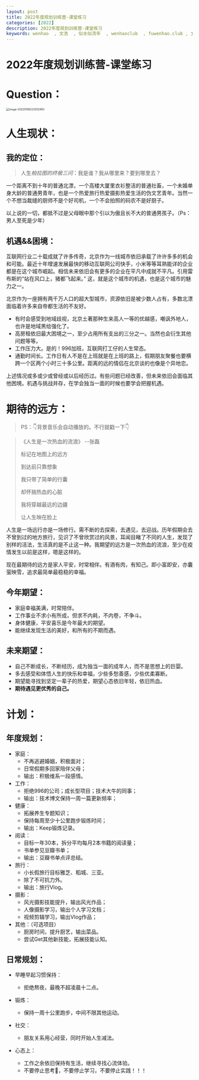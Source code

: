 ```yaml
---
layout: post
title: 2022年度规划训练营-课堂练习
categories: [2022]
description: 2022年度规划训练营-课堂练习
keywords: wenhao  , 文浩  , 似水似流年  , wenhaoclub  , fuwenhao.club , 文浩的博客
---
```


# **2022年度规划训练营-课堂练习**

# Question：

<img src="https://gitee.com/fwh666/fwh_images/raw/master/fwh_images/image-20220106223252493.png" alt="image-20220106223252493" style="zoom:50%;" />



# 人生现状：

## 我的定位：

> 人生*柏拉图的终极三问*：我是谁？我从哪里来？要到哪里去？

一个距离不到十年的普通北漂，一个高楼大厦里衣衫整洁的普通社畜，一个未婚单身大龄的普通男青年，也是一个热爱旅行热爱摄影热爱生活的伪文艺青年。当然一个不想当裁缝的厨师不是个好司机，一个不会拍照的码农不是好厨子。

以上说的一切，都抵不过是父母眼中那个引以为傲且长不大的普通男孩子。（Ps：男人至死是少年）



## 机遇&&困境：

互联网行业二十载成就了许多传奇，北京作为一线城市依旧承载了许许多多的机会和可能。最近十年增速发展最快的移动互联网公司快手，小米等等耳熟能详的企业都是在这个城市崛起。相信未来依旧会有更多的企业在平凡中成就不平凡。引用雷布斯的“站在风口上，猪都飞起来。”  这，就是这个城市的机遇，也是这个城市的魅力之一。



北京作为一座拥有两千万人口的超大型城市，资源依旧是被少数人占有，多数北漂面临着许多来自帝都生活的不友好。

- 有时会感受到地域歧视，北京土著那种生来高人一等的优越感，嘲讽外地人，也许是地域黑给强化了。
- 高房租依旧最大困境之一，至少占用所有支出的三分之一。当然也会衍生其他问题等等。
- 工作压力大。是的！996加班，互联网打工仔的人生常态。
- 通勤时间长。工作日有人不是在上班就是在上班的路上，假期朋友聚餐也要横跨一个区两个小时三十多公里。距离的远的情侣在北京谈的也像是个异地恋。



上述情况或多或少或曾经或以后经历过。有些问题已经改善，但未来依旧会面临其他困境。机遇与挑战并存，在学会独当一面的时候也要学会把握机遇。



# 期待的远方：

>PS：👇背景音乐会自动播放的。不行就戳一下👇
><link rel="stylesheet" href="https://cdn.jsdelivr.net/npm/aplayer@1.7.0/dist/APlayer.min.css">
<script src="https://cdn.jsdelivr.net/npm/aplayer@1.7.0/dist/APlayer.min.js"></script>
<script src="https://cdn.jsdelivr.net/npm/meting@1.1.0/dist/Meting.min.js"></script>

<div class="aplayer" data-id="413077448" data-server="netease" data-type="song" data-mode="single" data-autoplay="true"></div>

> 《人生是一次热血的流浪》 --张磊
>
> 标记在地图上的远方
>
> 到达前只靠想象
>
> 我只带了简单的行囊
>
> 却怀揣热血的心脏
>
> 我将穿越最远的边疆
>
> 让人生映在脸上



人生是一场远行亦是一场修行。需不断的去探索，去遇见，去迎战。历年假期会去不曾到过的地方旅行，见识了不曾欣赏过的风景，耳闻目睹了不同的人生，发现了别样的活法，生活真的是不止这一种。我期望的远方是一次热血的流浪，至少在疫情发生以前是这样，嗯是这样的。



现在最期待的远方是家人平安，时常相伴。有酒有肉，有知己。即小富即安，亦囊萤映雪，追求最简单最稳稳的幸福。



## 今年期望：

- 家庭幸福美满，时常陪伴。
- 工作事业不求小有所成，但求不内耗，不内卷，不争斗。
- 身体健康，平安喜乐是今年最大的期望。
- 能继续发现生活的美好，和所有的不期而遇。

## 未来期望：

- 自己不断成长，不断经历，成为独当一面的成年人，而不是思想上的巨婴。
- 多去感受和体悟人生的快乐和幸福，少些多愁善感，少些优柔寡断。
- 期望能寻找到坚定一辈子的热爱，期望心态依旧年轻，依旧热血。
- **期待遇见更优秀的自己。**



# 计划：

## 年度规划：

- 家庭：
  - 不再逃避婚姻，积极面对；
  - 日常假期多回家陪伴父母；
  - 输出：积极维系一段感情。
- 工作：
  - 拒绝996的公司；成长型项目；技术大牛的同事；
  - 输出：技术博文保持一周一篇更新频率；
- 健康：
  - 拓展养生专题知识；
  - 保持每周至少十公里跑步锻炼时间；
  - 输出：Keep锻炼记录。
- 阅读：
  - 目标一年30本，拆分平均每月2本书籍的阅读量；
  - 书单参见豆瓣书单；
  - 输出：豆瓣书单点评总结。
- 旅行：
  - 小长假旅行目标雅芝、稻城、三亚。
  - 除了不可抗力外。
  - 输出：旅行Vlog。
- 摄影：
  - 风光摄影技能提升，输出风光作品；
  - 人像摄影学习，输出个人学习文档；
  - 视频剪辑学习，输出Vlog作品；
- 其他：（可选项目）
  - 厨房时间，提升厨艺，输出菜品。
  - 尝试Get其他新技能，拓展技能认知。



## 日常规划：

- 早睡早起习惯保持：

  - 拒绝熬夜，最晚不超凌晨十二点。
- 锻炼：

  - 保持一周十公里跑步，中间不限其他运动。
- 社交：

  - 朋友关系用心经营，同时开始人生减法。
- 心态上：
  - 工作之余依旧保持有生活，继续寻找心流体验。
  - 不要停止思考🤔，不要停止学习，不要停止实践！！！



